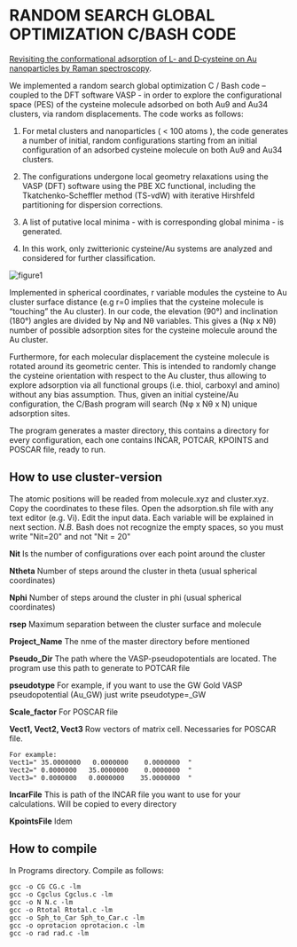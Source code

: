 # RANDOM SEARCH GLOBAL OPTIMIZATION C/BASH CODE

[Revisiting the conformational adsorption of L‐ and D‐cysteine on Au nanoparticles by Raman spectroscopy](https://doi.org/10.1002/jrs.5782).

We implemented a random search global optimization C / Bash code – coupled to the DFT software VASP - in order to explore the configurational space (PES) of the cysteine molecule adsorbed on both Au9 and Au34 clusters, via random displacements. ­The code works as follows:

1)    For metal clusters and nanoparticles ( < 100 atoms ), the code generates a number of initial, random configurations starting from an initial configuration of an adsorbed cysteine molecule on both Au9 and Au34 clusters.

2)    The configurations undergone local geometry relaxations using the VASP (DFT) software using the PBE XC functional, including the Tkatchenko-Scheffler method (TS-vdW) with iterative Hirshfeld partitioning for dispersion corrections.


3)    A list of putative local minima - with is corresponding global minima - is generated. 

4)    In this work, only zwitterionic cysteine/Au systems are analyzed and considered for further classification.

![figure1](https://user-images.githubusercontent.com/46831682/52142111-6318fd80-261d-11e9-9cc9-6ce3e952d0e0.png)

Implemented in spherical coordinates, r variable modules the cysteine to Au cluster surface distance (e.g r=0 implies that the cysteine molecule is “touching” the Au cluster). In our code, the elevation (90°) and inclination (180°) angles are divided by Nφ and Nθ variables. This gives a (Nφ x Nθ) number of possible adsorption sites for the cysteine molecule around the Au cluster. 

Furthermore, for each molecular displacement the cysteine molecule is rotated around its geometric center. This is intended to randomly change the cysteine orientation with respect to the Au cluster, thus allowing to explore adsorption via all functional groups (i.e. thiol, carboxyl and amino) without any bias assumption. Thus, given an initial cysteine/Au configuration, the C/Bash program will search (Nφ x Nθ x N) unique adsorption sites.


The program generates a master directory, this contains a directory for every configuration, each one contains INCAR, POTCAR, KPOINTS  and POSCAR file, ready to run.

## How to use cluster-version

The  atomic positions will be readed  from molecule.xyz and cluster.xyz. Copy the coordinates to these files.
Open the adsorption.sh file with any text editor (e.g. Vi). Edit the input data. Each variable will be explained in  next section. *N.B.* Bash does not recognize the empty spaces, so you must write "Nit=20" and not "Nit   =    20"

**Nit** Is the number of configurations over each point around the cluster

**Ntheta** Number of steps around the cluster in theta (usual spherical coordinates)

**Nphi** Number of steps around the cluster in phi (usual spherical coordinates)

**rsep** Maximum separation between the cluster  surface and molecule

**Project_Name** The nme of the master directory before mentioned

**Pseudo_Dir** The path where the VASP-pseudopotentials are located. The program use this path to generate to POTCAR file

**pseudotype** For example, if you want to use  the GW Gold VASP pseudopotential  (Au_GW) just write  pseudotype=_GW

**Scale_factor** For POSCAR file

**Vect1, Vect2, Vect3** Row vectors of matrix cell. Necessaries for POSCAR file.
```
For example:
Vect1=" 35.0000000   0.0000000    0.0000000  "  
Vect2=" 0.0000000   35.0000000    0.0000000  "
Vect3=" 0.0000000   0.0000000    35.0000000  "
 ```

**IncarFile** This is path of  the INCAR file you want to use for your calculations. Will be copied to every directory 

**KpointsFile** Idem

## How to compile

In Programs directory. Compile as follows:

```
gcc -o CG CG.c -lm
gcc -o Cgclus Cgclus.c -lm
gcc -o N N.c -lm
gcc -o Rtotal Rtotal.c -lm  
gcc -o Sph_to_Car Sph_to_Car.c -lm
gcc -o oprotacion oprotacion.c -lm
gcc -o rad rad.c -lm 
```



